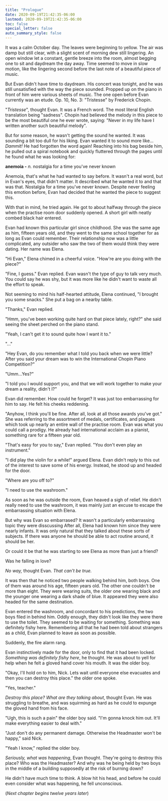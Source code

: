 ```yaml
---
title: "Prologue"
date: 2020-09-19T21:42:35-06:00
lastmod: 2020-09-19T21:42:35-06:00
toc: false
special_letter: false
auto_summary_style: false
---
```


It was a calm October day. The leaves were beginning to yellow. The air was damp but still clear, with a slight scent of morning dew still lingering. An open window let a constant, gentle breeze into the room, almost begging one to sit and daydream the day away. Time seemed to move in slow motion, like the lingering second before the last note of a beautiful piece of music.

But Evan didn't have time to daydream. His concert was tonight, and he was still unsatisfied with the way the piece sounded. Propped up on the piano in front of him were various sheets of music. The one open before Evan currently was an etude. Op. 10, No. 3: "Tristesse" by Frederick Chopin.

"*Tristesse*", thought Evan. It was a French word. The most literal English translation being "sadness". Chopin had believed the melody in this piece to be the most beautiful one he ever wrote, saying: "Never in my life have I written another such beautiful melody".

But for some reason, he wasn't getting the sound he wanted. It was sounding a bit too dull for his liking. Evan wanted it to sound more like... *Dammit!* He had forgotten the word again! Reaching into his bag beside him, he pulled out a spiral notebook and quickly fluttered through the pages until he found what he was looking for:

**anemoia -** *n.* nostalgia for a time you've never known

Anemoia, that's what he had wanted to say before. It wasn't a real word, but in Evan's eyes, that didn't matter. It described what he wanted it to and that was that. Nostalgia for a time you've never known. Despite never feeling this emotion before, Evan had decided that he wanted the piece to suggest this.

With that in mind, he tried again. He got to about halfway through the piece when the practise room door suddenly opened. A short girl with neatly combed black hair entered.

Evan had known this particular girl since childhood. She was the same age as him, fifteen years old, and they went to the same school together for as long as Evan could remember. Their relationship now was a little complicated, any outsider who saw the two of them would think they were dating. Her name was Elena.

"Hi Evan," Elena chimed in a cheerful voice. "How\'re are you doing with the piece?"

"Fine, I guess." Evan replied. Evan wasn't the type of guy to talk very much. You could say he was shy, but it was more like he didn't want to waste all the effort to speak.

Not seeming to mind his half-hearted attitude, Elena continued, "I brought you some snacks." She put a bag on a nearby table.

"Thanks," Evan replied.

"Hmm, you've been working quite hard on that piece lately, right?" she said seeing the sheet perched on the piano stand.

"Yeah, I can't get it to sound quite how I want it to."

\"\...\"

\"Hey Evan, do you remember what I told you back when we were little? After you said your dream was to win the International Chopin Piano Competition?\"

"Umm...Yes?"

"I told you I would support you, and that we will work together to make your dream a reality, didn't I?"

Evan did remember. How could he forget? It was just too embarrassing for him to say. He felt his cheeks reddening.

"Anyhow, I think you'll be fine. After all, look at all those awards you've got." She was referring to the assortment of medals, certificates, and plagues which took up nearly an entire wall of the practise room. Evan was what you could call a prodigy. He already had international acclaim as a pianist, something rare for a fifteen year old.

"That's easy for you to say," Evan replied. "You don't even play an instrument."

"I did play the violin for a while!" argued Elena. Evan didn't reply to this out of the interest to save some of his energy. Instead, he stood up and headed for the door.

"Where are you off to?"

"I need to use the washroom."

As soon as he was outside the room, Evan heaved a sigh of relief. He didn't really need to use the washroom, it was mainly just an excuse to escape the embarrassing situation with Elena.

But why was Evan so embarrased? It wasn't a particularly embarrassing topic they were disscussing After all, Elena had known him since they were nearly infants. It was only natural that they talked about these sorts of subjects. If there was anyone he should be able to act routine around, it should be her.

Or could it be that he was starting to see Elena as more than just a friend?

Was he falling in love?

*No way,* thought Evan. *That can't be true.*

It was then that he noticed two people walking behind him, both boys. One of them was around his age, fifteen years old. The other one couldn't be more than eight. They were wearing suits, the older one wearing black and the younger one wearing a dark shade of blue. It appeared they were also headed for the same destination.

Evan entered the washroom, and concordant to his predictions, the two boys filed in behind him. Oddly enough, they didn't look like they were there to use the toilet. They seemed to be waiting for something. Something was definitely fishy here. Remembering all that he had been told about strangers as a child, Evan planned to leave as soon as possible.

Suddenly, the fire alarm rang.

Evan instinctively made for the door, only to find that it had been locked. *Something was definitely fishy here*, he thought. He was about to yell for help when he felt a gloved hand cover his mouth. It was the older boy.

"Okay, I'll hold on to him, Nick. Lets wait until everyone else evacuates and then you can destroy this place." the older one spoke.

"Yes, teacher."

*Destroy this place? What are they talking about*, thought Evan. He was struggling to breathe, and was squirming as hard as he could to expunge the gloved hand from his face.

"Ugh, this is such a pain" the older boy said. "I'm gonna knock him out. It'll make everything easier to deal with."

"Just don't do any permanent damage. Otherwise the Headmaster won\'t be happy," said Nick.

"Yeah I know," replied the older boy.

*Seriously, what was happening*, Evan thought. They're going to destroy this place? Who was the Headmaster? And why was he being held by two boys in the middle of a building supposedly at the risk of burning down?

He didn't have much time to think. A blow hit his head, and before he could even consider what was happening, he fell unconscious.

(*Next chapter begins twelve years later*)

